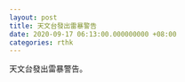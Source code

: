 ```yaml
---
layout: post
title: 天文台發出雷暴警告
date: 2020-09-17 06:13:00.000000000 +08:00
categories: rthk
---
```


天文台發出雷暴警告。

